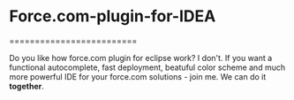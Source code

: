 <h1>Force.com-plugin-for-IDEA</h1>
=========================

Do you like how force.com plugin for eclipse work? I don't. If you want a functional autocomplete, fast deployment, beatuful color scheme and much more powerful IDE for your force.com solutions - join me. We can do it <b>together</b>.
